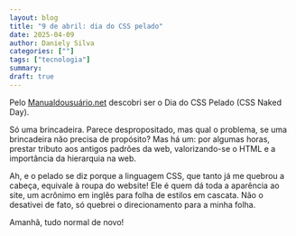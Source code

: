```yaml
---
layout: blog
title: "9 de abril: dia do CSS pelado"
date: 2025-04-09
author: Daniely Silva
categories: [""]
tags: ["tecnologia"]
summary:
draft: true
---
```


Pelo [Manualdousuário.net](https://manualdousuario.net/dia-do-css-pelado/) descobri ser o Dia do CSS Pelado (CSS Naked Day).

Só uma brincadeira. Parece despropositado, mas qual o problema, se uma brincadeira não precisa de propósito? Mas há um: por algumas horas, prestar tributo aos antigos padrões da web, valorizando-se o HTML e a importância da hierarquia na web. 

Ah, e o pelado se diz porque a linguagem CSS, que tanto já me quebrou a cabeça,  equivale à roupa do website! Ele é quem dá toda a aparência ao site, um acrônimo em inglês para folha de estilos em cascata. Não o desativei de fato, só quebrei o direcionamento para a minha folha.

Amanhã, tudo normal de novo!


